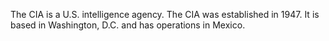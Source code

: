The CIA is a U.S. intelligence agency. The CIA was established in 1947. It is based in Washington, D.C. and has operations in Mexico.